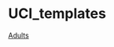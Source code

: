 # UCI_templates

[Adults](https://colab.research.google.com/github/appliedaitest/UCI_templates/blob/main/Adults.ipynb)
